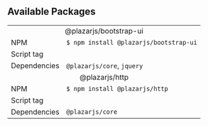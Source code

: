 ## Available Packages

<table>
  <tbody>
    <tr>
      <td colspan="3" align="center">
        @plazarjs/bootstrap-ui
      </td>
    </tr>  
    <tr>
      <td>
        NPM
      </td>
      <td>
        <code>$ npm install @plazarjs/bootstrap-ui</code>
      </td>
    </tr>
    <tr>
      <td>Script tag</td>
      <td>
      <code><script src="https://cdn.jsdelivr.net/npm/@plazarjs/bootstrap-ui/dist/bootstrap-ui.min.js"></script></code>
      </td>
    </tr>
    <tr>
      <td>Dependencies</td>
      <td>
      <code>@plazarjs/core</code>, <code>jquery</code>
      </td>
    </tr>
    <tr>
      <td colspan="3" align="center">
        @plazarjs/http
      </td>
    </tr>  
    <tr>
      <td>
        NPM
      </td>
      <td>
        <code>$ npm install @plazarjs/http</code>
      </td>
    </tr>
    <tr>
      <td>Script tag</td>
      <td>
      <code><script src="https://cdn.jsdelivr.net/npm/@plazarjs/http/dist/http.min.js"></script></code>
      </td>
    </tr>
    <tr>
      <td>Dependencies</td>
      <td>
      <code>@plazarjs/core</code>
      </td>
    </tr>
  </tbody>
</table>
